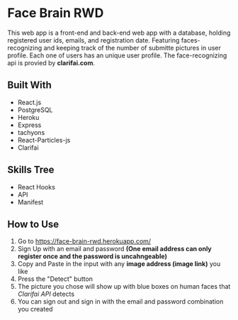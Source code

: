 # Face Brain RWD
This web app is a front-end and back-end web app with a database, holding registered user ids, emails, and registration date. Featuring faces-recognizing and keeping track of the number of submitte pictures in user profile. Each one of users has an unique user profile.
The face-recognizing api is provied by **clarifai.com**.
## Built With
* React.js
* PostgreSQL
* Heroku
* Express
* tachyons
* React-Particles-js
* Clarifai
## Skills Tree
* React Hooks
* API
* Manifest
## How to Use
1. Go to https://face-brain-rwd.herokuapp.com/
1. Sign Up with an email and password **(One email address can only register once and the password is uncahngeable)**
1. Copy and Paste in the input with any **image address (image link)** you like
1. Press the "Detect" button
1. The picture you chose will show up with blue boxes on human faces that *Clarifai API* detects
1. You can sign out and sign in with the email and password combination you created
